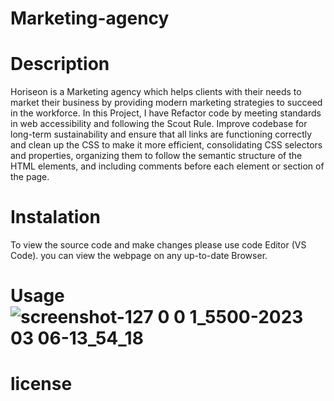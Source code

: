 # Marketing-agency

# Description 
Horiseon is a Marketing agency which helps clients with their needs to market their business by providing modern marketing strategies to succeed in the workforce. In this Project, I have Refactor code by meeting standards in web accessibility and following the Scout Rule. Improve codebase for long-term sustainability and ensure that all links are functioning correctly and clean up the CSS to make it more efficient, consolidating CSS selectors and properties, organizing them to follow the semantic structure of the HTML elements, and including comments before each element or section of the page.
# Instalation
To view the source code and make changes please use code Editor (VS Code). you can view the webpage on any up-to-date Browser.


# Usage![screenshot-127 0 0 1_5500-2023 03 06-13_54_18](https://user-images.githubusercontent.com/123782523/223214379-5886e9fd-d4bc-4984-b1e4-024503db8944.png)




# license
